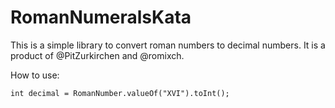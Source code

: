 RomanNumeralsKata
=================

This is a simple library to convert roman numbers to decimal numbers. It is a product of @PitZurkirchen and @romixch.

How to use:
```
int decimal = RomanNumber.valueOf("XVI").toInt();
```